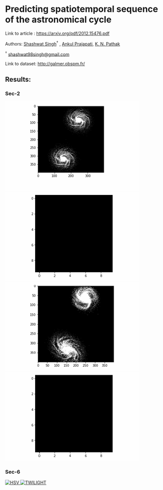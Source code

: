 # Predicting spatiotemporal sequence of the astronomical cycle 

Link to article : https://arxiv.org/pdf/2012.15476.pdf

Authors: [Shashwat Singh](https://github.com/SSingh087/)<sup>†</sup> , <!--[Atharva Modi](https://github.com/AntiNeutrino03),--> [Ankul Prajapati](https://www.researchgate.net/profile/Ankul_Prajapati), [K. N. Pathak](https://www.researchgate.net/profile/Kamlesh_Pathak)

<sup>†</sup> shashwat98singh@gmail.com 

Link to dataset: http://galmer.obspm.fr/

## Results:

### Sec-2

![Alt Text](https://github.com/SSingh087/seq-pred/blob/main/sm-px/P_0_30_60_13.gif)
![Alt Text](https://github.com/SSingh087/seq-pred/blob/main/sm-px/sP_0_30_60_13.gif)
![Alt Text](https://github.com/SSingh087/seq-pred/blob/main/sm-px/P_0_30_90_10.gif)
![Alt Text](https://github.com/SSingh087/seq-pred/blob/main/sm-px/sP_0_30_90_10.gif)


### Sec-6
<a href="https://drive.google.com/uc?export=view&id=1uWE5wFb3UBBvn7WVw3WRwUCwcq5djx9x"><img src="https://drive.google.com/uc?export=view&id=1uWE5wFb3UBBvn7WVw3WRwUCwcq5djx9x" style="width: 650px; max-width: 100%; height: auto" title="HSV"/>
<a href="https://drive.google.com/uc?export=view&id=1Kz6wMKzYVa8ItO6ieaD-RLJGgDBdnuMJ"><img src="https://drive.google.com/uc?export=view&id=1Kz6wMKzYVa8ItO6ieaD-RLJGgDBdnuMJ" style="width: 650px; max-width: 100%; height: auto" title="TWILIGHT"/>
